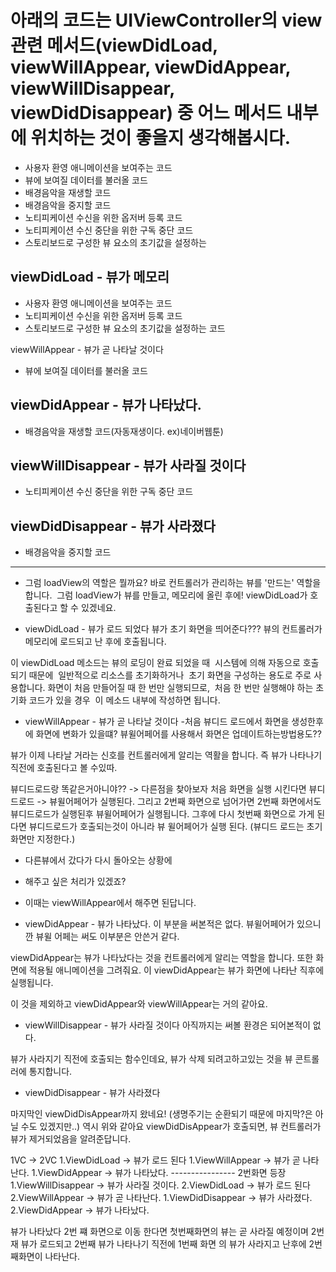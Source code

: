 # 아래의 코드는 UIViewController의 view 관련 메서드(viewDidLoad, viewWillAppear, viewDidAppear, viewWillDisappear, viewDidDisappear) 중 어느 메서드 내부에 위치하는 것이 좋을지 생각해봅시다.
- 사용자 환영 애니메이션을 보여주는 코드
- 뷰에 보여질 데이터를 불러올 코드
- 배경음악을 재생할 코드
- 배경음악을 중지할 코드
- 노티피케이션 수신을 위한 옵저버 등록 코드
- 노티피케이션 수신 중단을 위한 구독 중단 코드
- 스토리보드로 구성한 뷰 요소의 초기값을 설정하는 


## viewDidLoad - 뷰가 메모리
- 사용자 환영 애니메이션을 보여주는 코드
- 노티피케이션 수신을 위한 옵저버 등록 코드
- 스토리보드로 구성한 뷰 요소의 초기값을 설정하는 코드

viewWillAppear - 뷰가 곧 나타날 것이다
- 뷰에 보여질 데이터를 불러올 코드

## viewDidAppear - 뷰가 나타났다.
- 배경음악을 재생할 코드(자동재생이다. ex)네이버웹툰)

## viewWillDisappear - 뷰가 사라질 것이다
- 노티피케이션 수신 중단을 위한 구독 중단 코드

## viewDidDisappear - 뷰가 사라졌다
- 배경음악을 중지할 코드

---

- 그럼 loadView의 역할은 뭘까요?
바로 컨트롤러가 관리하는 뷰를 '만드는' 역할을 합니다. 
그럼 loadView가 뷰를 만들고, 메모리에 올린 후에!
viewDidLoad가 호출된다고 할 수 있겠네요.

- viewDidLoad - 뷰가 로드 되었다
뷰가 초기 화면을 띄어준다???
뷰의 컨트롤러가 메모리에 로드되고 난 후에 호출됩니다.

이 viewDidLoad 메소드는 뷰의 로딩이 완료 되었을 때 
시스템에 의해 자동으로 호출되기 때문에 
일반적으로 리소스를 초기화하거나 
초기 화면을 구성하는 용도로 주로 사용합니다.
화면이 처음 만들어질 때 한 번만 실행되므로, 
처음 한 번만 실행해야 하는 초기화 코드가 있을 경우 
이 메소드 내부에 작성하면 됩니다. 

- viewWillAppear - 뷰가 곧 나타날 것이다
-처음 뷰디드 로드에서 화면을 생성한후에 화면에 변화가 있을떄?
뷰윌어페어를 사용해서 화면은 업데이트하는방법용도??

뷰가 이제 나타날 거라는 신호를 컨트롤러에게 알리는 역활을 합니다.
즉 뷰가 나타나기 직전에 호출된다고 볼 수있따.

뷰디드로드랑 똑같은거아니야?? -> 다른점을 찾아보자
처음 화면을 실행 시킨다면
뷰디드로드 -> 뷰윌어페어가 실행된다.
그리고 2번째 화면으로 넘어가면
2번째 화면에서도 뷰디드로드가 실행된후 뷰윌어페어가 실행됩니다.
그후에 다시 첫번째 화면으로 가게 된다면 뷰디드로드가 호출되는것이 아니라
뷰 윌어페어가 실행 된다. (뷰디드 로드는 초기화면만 지정한다.)

- 다른뷰에서 갔다가 다시 돌아오는 상황에
- 해주고 싶은 처리가 있겠죠?
- 이때는 viewWillAppear에서 해주면 된답니다.


- viewDidAppear - 뷰가 나타났다.
이 부분을 써본적은 없다. 뷰윌어페어가 있으니깐 뷰윌 어페는 써도 이부분은 안쓴거 같다.

viewDidAppear는 뷰가 나타났다는 것을 컨트롤러에게 알리는 역할을 합니다. 또한 화면에 적용될 애니메이션을 그려줘요.
이 viewDidAppear는 뷰가 화면에 나타난 직후에 실행됩니다. 

이 것을 제외하고 viewDidAppear와 viewWillAppear는 거의 같아요.

- viewWillDisappear - 뷰가 사라질 것이다
아직까지는 써볼 환경은 되어본적이 없다.

뷰가 사라지기 직전에 호출되는 함수인데요,
뷰가 삭제 되려고하고있는 것을 뷰 콘트롤러에 통지합니다.

- viewDidDisappear - 뷰가 사라졌다

마지막인 viewDidDisAppear까지 왔네요!
(생명주기는 순환되기 때문에 마지막?은 아닐 수도 있겠지만..)
역시 위와 같아요
viewDidDisAppear가 호출되면,
뷰 컨트롤러가 뷰가 제거되었음을 알려준답니다. 

1VC -> 2VC
1.ViewDidLoad      -> 뷰가 로드 된다
1.ViewWillAppear    -> 뷰가 곧 나타난다.
1.ViewDidAppear     -> 뷰가 나타났다.
---------------- 2번화면 등장
1.ViewWillDisappear     -> 뷰가 사라질 것이다.
2.ViewDidLoad          -> 뷰가 로드 된다  
2.ViewWillAppear     -> 뷰가 곧 나타난다.
1.ViewDidDisappear     -> 뷰가 사라졌다.
2.ViewDidAppear       -> 뷰가 나타났다.

뷰가 나타났다 2번 쨰 화면으로 이동 한다면
첫번째화면의 뷰는 곧 사라질 예정이며  2번재 뷰가 로드되고 2번째 뷰가 나타나기 직전에 1번째 화면 의 뷰가 사라지고 난후에 2번째화면이 나타난다.
